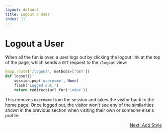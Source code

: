 ```yaml
---
layout: default
title: Logout a User
index: 11
---
```


# Logout a User

When all the fun is over, a user logs out by clicking the logout link at the top of the page, which sends a `GET` request to the `/logout` view:

```python
@app.route('/logout', methods=['GET'])
def logout():
    session.pop('username', None)
    flash('Logged out.')
    return redirect(url_for('index'))
```

This removes `username` from the session and takes the visitor back to the home page. Once logged out, the visitor won't see any of the similarities shown in the previous section when visiting their own or someone else's profile.

<p align="right"><a href="{{ site.baseurl }}/pages/add-style.html">Next: Add Style</a></p>
